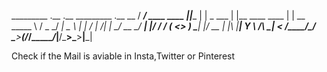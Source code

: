  _________             .__       .__  _________ .__                   __
 /   _____/ ____   ____ |__|____  |  | \_   ___ \|  |__   ____   ____ |  | __
 \_____  \ /  _ \_/ ___\|  \__  \ |  | /    |  \/|  |  \_/ __ \_/ ___\|  |/ /
 /        (  <_> )  \___|  |/ __ \|  |_\    |____|   Y  \  ___/\  \___|    <
/________/\____/ \_____>__(______/_____/\________/___|__/\_____>\_____>__|___|

Check if the Mail is aviable in Insta,Twitter or Pinterest
